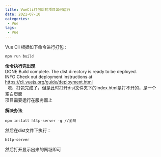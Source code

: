 ```yaml
---
title: VueCli打包后的项目如何运行
date: 2021-07-10
categories:
 - Vue
tags:
 - Vue
---
```


<!--more-->

Vue Cli 根据如下命令进行打包 :   
```
npm run build
```

**命令执行完出现**  
 DONE  Build complete. The dist directory is ready to be deployed.  
 INFO  Check out deployment instructions at https://cli.vuejs.org/guide/deployment.html  
&nbsp;
嗯，打包完成了，但是此时打开dist文件夹下的index.html是打不开的，是一个空白页面  
项目需要运行在服务器上  

**解决办法**  

```
npm install http-server -g //全局
```
然后在dist文件下执行：  
```
http-server
```
然后打开显示出来的网址即可

